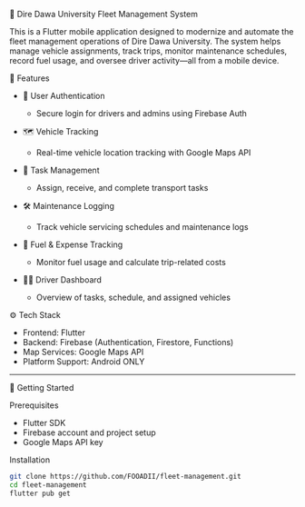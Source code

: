 🚗 Dire Dawa University Fleet Management System

This is a Flutter mobile application designed to modernize and automate the fleet management operations of Dire Dawa University. The system helps manage vehicle assignments, track trips, monitor maintenance schedules, record fuel usage, and oversee driver activity—all from a mobile device.


 📱 Features

- 🔐 User Authentication
  - Secure login for drivers and admins using Firebase Auth

- 🗺️ Vehicle Tracking
  - Real-time vehicle location tracking with Google Maps API

- 📝 Task Management
  - Assign, receive, and complete transport tasks

- 🛠️ Maintenance Logging
  - Track vehicle servicing schedules and maintenance logs

- 💸 Fuel & Expense Tracking
  - Monitor fuel usage and calculate trip-related costs

- 👨‍✈️ Driver Dashboard
  - Overview of tasks, schedule, and assigned vehicles


⚙️ Tech Stack

- Frontend: Flutter
- Backend: Firebase (Authentication, Firestore, Functions)
- Map Services: Google Maps API
- Platform Support: Android ONLY

---

🚀 Getting Started

Prerequisites
- Flutter SDK
- Firebase account and project setup
- Google Maps API key

 Installation

```bash
git clone https://github.com/FOOADII/fleet-management.git
cd fleet-management
flutter pub get
